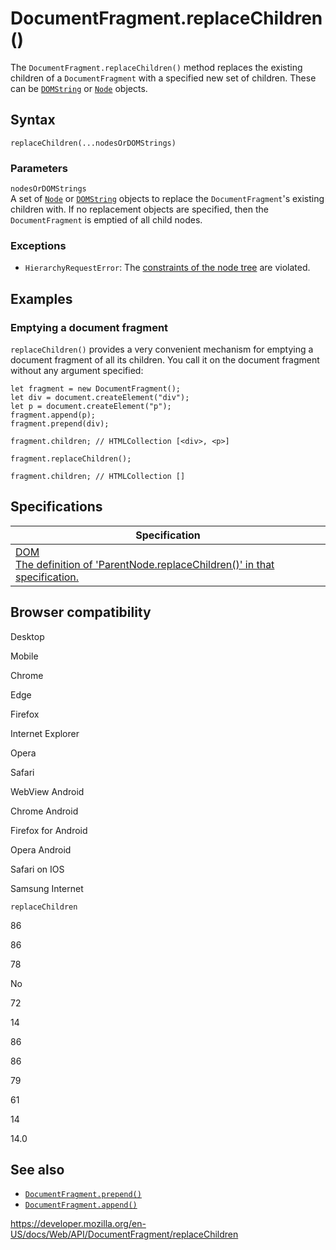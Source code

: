# DocumentFragment.replaceChildren()

The `DocumentFragment.replaceChildren()` method replaces the existing children of a `DocumentFragment` with a specified new set of children. These can be [`DOMString`](../domstring) or [`Node`](../node) objects.

## Syntax

    replaceChildren(...nodesOrDOMStrings)

### Parameters

`nodesOrDOMStrings`  
A set of [`Node`](../node) or [`DOMString`](../domstring) objects to replace the `DocumentFragment`'s existing children with. If no replacement objects are specified, then the `DocumentFragment` is emptied of all child nodes.

### Exceptions

- <span class="page-not-created">`HierarchyRequestError`</span>: The [constraints of the node tree](https://dom.spec.whatwg.org/#concept-node-tree) are violated.

## Examples

### Emptying a document fragment

`replaceChildren()` provides a very convenient mechanism for emptying a document fragment of all its children. You call it on the document fragment without any argument specified:

    let fragment = new DocumentFragment();
    let div = document.createElement("div");
    let p = document.createElement("p");
    fragment.append(p);
    fragment.prepend(div);

    fragment.children; // HTMLCollection [<div>, <p>]

    fragment.replaceChildren();

    fragment.children; // HTMLCollection []

## Specifications

<table><thead><tr class="header"><th>Specification</th></tr></thead><tbody><tr class="odd"><td><a href="https://dom.spec.whatwg.org/#dom-parentnode-replacechildren">DOM<br />
<span class="small">The definition of 'ParentNode.replaceChildren()' in that specification.</span></a></td></tr></tbody></table>

## Browser compatibility

Desktop

Mobile

Chrome

Edge

Firefox

Internet Explorer

Opera

Safari

WebView Android

Chrome Android

Firefox for Android

Opera Android

Safari on IOS

Samsung Internet

`replaceChildren`

86

86

78

No

72

14

86

86

79

61

14

14.0

## See also

- [`DocumentFragment.prepend()`](prepend)
- [`DocumentFragment.append()`](append)

<a href="https://developer.mozilla.org/en-US/docs/Web/API/DocumentFragment/replaceChildren" class="_attribution-link">https://developer.mozilla.org/en-US/docs/Web/API/DocumentFragment/replaceChildren</a>
